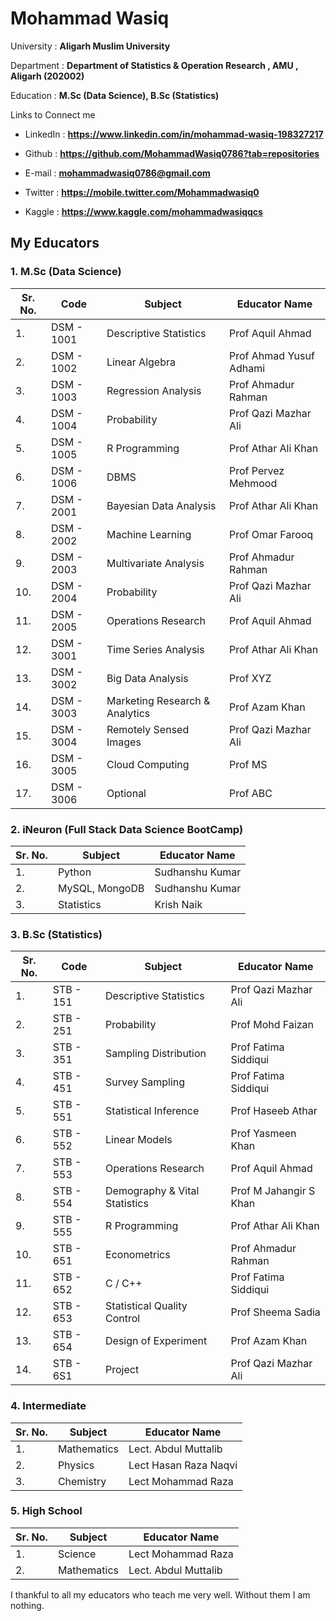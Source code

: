 # Mohammad Wasiq 

University : **Aligarh Muslim University**

Department : **Department of Statistics & Operation Research , AMU , Aligarh (202002)**

Education  : **M.Sc (Data Science),  B.Sc (Statistics)**

Links to Connect me

* LinkedIn : **https://www.linkedin.com/in/mohammad-wasiq-198327217**

* Github   : **https://github.com/MohammadWasiq0786?tab=repositories**

* E-mail   : **mohammadwasiq0786@gmail.com**

* Twitter  : **https://mobile.twitter.com/Mohammadwasiq0**

* Kaggle   : **https://www.kaggle.com/mohammadwasiqqcs**

## My Educators

### 1. M.Sc (Data Science)

| Sr. No. | Code       | Subject                        | Educator Name           |
|---------|------------|--------------------------------|-------------------------|
| 1\.     | DSM - 1001 | Descriptive Statistics         | Prof Aquil Ahmad        |
| 2\.     | DSM - 1002 | Linear Algebra                 | Prof Ahmad Yusuf Adhami |
| 3\.     | DSM - 1003 | Regression Analysis            | Prof Ahmadur Rahman     |
| 4\.     | DSM - 1004 | Probability                    | Prof Qazi Mazhar Ali    |
| 5\.     | DSM - 1005 | R Programming                  | Prof Athar Ali Khan     |
| 6\.     | DSM - 1006 | DBMS                           | Prof Pervez Mehmood     |
| 7\.     | DSM - 2001 | Bayesian Data Analysis         | Prof Athar Ali Khan     |
| 8\.     | DSM - 2002 | Machine Learning               | Prof Omar Farooq        |
| 9\.     | DSM - 2003 | Multivariate Analysis          | Prof Ahmadur Rahman     |
| 10\.    | DSM - 2004 | Probability                    | Prof Qazi Mazhar Ali    |
| 11\.    | DSM - 2005 | Operations Research            | Prof Aquil Ahmad        |
| 12\.    | DSM - 3001 | Time Series Analysis           | Prof Athar Ali Khan     |
| 13\.    | DSM - 3002 | Big Data Analysis              | Prof XYZ                |
| 14\.    | DSM - 3003 | Marketing Research & Analytics | Prof Azam Khan          |
| 15\.    | DSM - 3004 | Remotely Sensed Images         | Prof Qazi Mazhar Ali    |
| 16\.    | DSM - 3005 | Cloud Computing                | Prof MS                 |
| 17\.    | DSM - 3006 |  Optional                      | Prof ABC                |

### 2. iNeuron (Full Stack Data Science BootCamp)

| Sr. No. | Subject        | Educator Name   |
|---------|----------------|-----------------|
| 1\.     | Python         | Sudhanshu Kumar |
| 2\.     | MySQL, MongoDB | Sudhanshu Kumar |
| 3\.     | Statistics     | Krish Naik      |

### 3. B.Sc (Statistics)

| Sr. No. | Code      | Subject                       | Educator Name          |
|---------|-----------|-------------------------------|------------------------|
| 1\.     | STB - 151 | Descriptive Statistics        | Prof Qazi Mazhar Ali   |
| 2\.     | STB - 251 | Probability                   | Prof Mohd Faizan       |
| 3\.     | STB - 351 | Sampling Distribution         | Prof Fatima Siddiqui   |
| 4\.     | STB - 451 | Survey Sampling               | Prof Fatima Siddiqui   |
| 5\.     | STB - 551 | Statistical Inference         | Prof Haseeb Athar      |
| 6\.     | STB - 552 | Linear Models                 | Prof Yasmeen Khan      |
| 7\.     | STB - 553 | Operations Research           | Prof Aquil Ahmad       |
| 8\.     | STB - 554 | Demography & Vital Statistics | Prof M Jahangir S Khan |
| 9\.     | STB - 555 | R Programming                 | Prof Athar Ali Khan    |
| 10\.    | STB - 651 | Econometrics                  | Prof Ahmadur Rahman    |
| 11\.    | STB - 652 | C / C++                       | Prof Fatima Siddiqui   |
| 12\.    | STB - 653 | Statistical Quality Control   | Prof Sheema Sadia      |
| 13\.    | STB - 654 | Design of Experiment          | Prof Azam Khan         |
| 14\.    | STB - 6S1 | Project                       | Prof Qazi Mazhar Ali   |

### 4. Intermediate

| Sr. No. | Subject     | Educator Name         |
|---------|-------------|-----------------------|
| 1\.     | Mathematics | Lect. Abdul Muttalib  |
| 2\.     | Physics     | Lect Hasan Raza Naqvi |
| 3\.     | Chemistry   | Lect Mohammad Raza    |

### 5. High School

| Sr. No. | Subject     | Educator Name        |
|---------|-------------|----------------------|
| 1\.     | Science     | Lect Mohammad Raza   |
| 2\.     | Mathematics | Lect. Abdul Muttalib |

I thankful to all my educators who teach me very well. Without them I am nothing.
